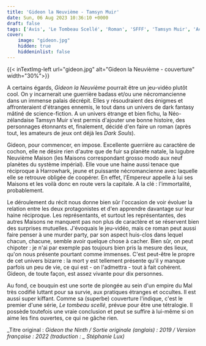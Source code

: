 ```yaml
---
title: 'Gideon la Neuvième - Tamsyn Muir'
date: Sun, 06 Aug 2023 10:36:10 +0000
draft: false
tags: ['Avis', 'Le Tombeau Scellé', 'Roman', 'SFFF', 'Tamsyn Muir', 'Actes Sud', 'Exofictions']
cover: 
    image: "gideon.jpg"
    hidden: true
    hiddeninlist: false
---
```


{{< inTextImg-left url="gideon.jpg" alt="Gideon la Neuvième - couverture" width="30%">}}

A certains égards, _Gideon la Neuvième_ pourrait être un jeu-vidéo plutôt cool. On y incarnerait une guerrière badass et/ou une nécromancienne dans un immense palais décrépit. Elles y résoudraient des énigmes et affronteraient d'étranges ennemis, le tout dans un univers de dark fantasy mâtiné de science-fiction. A un univers étrange et bien fichu, la Néo-zélandaise Tamsyn Muir s'est permis d'ajouter une bonne histoire, des personnages étonnants et, finalement, décidé d'en faire un roman (après tout, les amateurs de jeux ont déjà les _Dark Souls_).

Gideon, pour commencer, en impose. Excellente guerrière au caractère de cochon, elle ne désire rien d'autre que de fuir sa planète natale, la lugubre Neuvième Maison (les Maisons correspondant grosso modo aux neuf planètes du système impérial). Elle voue une haine aussi tenace que réciproque à Harrowhark, jeune et puissante nécromancienne avec laquelle elle se retrouve obligée de coopérer. En effet, l'Empereur appelle à lui ses Maisons et les voilà donc en route vers la capitale. A la clé : l'immortalité, probablement.

Le déroulement du récit nous donne bien sûr l'occasion de voir évoluer la relation entre les deux protagonistes et d'en apprendre davantage sur leur haine réciproque. Les représentants, et surtout les représentantes, des autres Maisons ne manquent pas non plus de caractère et se réservent bien des surprises mutuelles. J'évoquais le jeu-vidéo, mais ce roman peut aussi faire penser à une murder party, par son aspect huis-clos dans lequel chacun, chacune, semble avoir quelque chose à cacher. Bien sûr, on peut chipoter : je n'ai par exemple pas toujours bien pris la mesure des lieux, qu'on nous présente pourtant comme immenses. C'est peut-être le propre de cet univers bizarre : la mort y est tellement présente qu'il y manque parfois un peu de vie, ce qui est - on l'admettra - tout à fait cohérent. Gideon, de toute façon, est assez vivante pour dix personnes.

Au fond, ce bouquin est une sorte de plongée au sein d'un empire du Mal très codifié luttant pour sa survie, aux pratiques étranges et occultes. Il est aussi super kiffant. Comme sa (superbe) couverture l'indique, c'est le premier d'une série, _Le tombeau scellé_, prévue pour être une tétralogie. Il possède toutefois une vraie conclusion et peut se suffire à lui-même si on aime les fins ouvertes, ce qui ne gâche rien.

_Titre original : _Gideon the Ninth / _Sortie originale (anglais) : 2019 / Version française : 2022 (traduction : _ Stéphanie Lux_)_